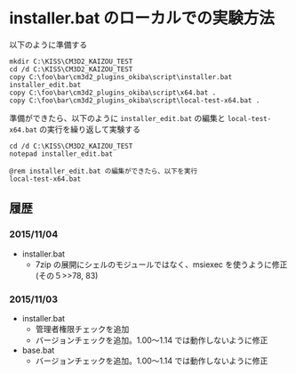 # installer.bat のローカルでの実験方法

以下のように準備する

```
mkdir C:\KISS\CM3D2_KAIZOU_TEST
cd /d C:\KISS\CM3D2_KAIZOU_TEST
copy C:\foo\bar\cm3d2_plugins_okiba\script\installer.bat installer_edit.bat
copy C:\foo\bar\cm3d2_plugins_okiba\script\x64.bat .
copy C:\foo\bar\cm3d2_plugins_okiba\script\local-test-x64.bat .
```

準備ができたら、以下のように `installer_edit.bat` の編集と `local-test-x64.bat` の実行を繰り返して実験する

```
cd /d C:\KISS\CM3D2_KAIZOU_TEST
notepad installer_edit.bat

@rem installer_edit.bat の編集ができたら、以下を実行
local-test-x64.bat
```

## 履歴

### 2015/11/04

 - installer.bat
    - 7zip の展開にシェルのモジュールではなく、msiexec を使うように修正 (その５>>78, 83)

### 2015/11/03

 - installer.bat
    - 管理者権限チェックを追加
    - バージョンチェックを追加。1.00～1.14 では動作しないように修正
 - base.bat
    - バージョンチェックを追加。1.00～1.14 では動作しないように修正
